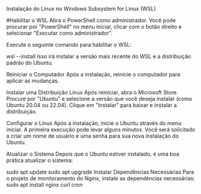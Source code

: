 Instalação do Linux no Windows Subsystem for Linux (WSL)


#Habilitar o WSL
Abra o PowerShell como administrador. Você pode procurar por "PowerShell" no menu iniciar, clicar com o botão direito e selecionar "Executar como administrador".

Execute o seguinte comando para habilitar o WSL:

wsl --install
Isso irá instalar a versão mais recente do WSL e a distribuição padrão do Ubuntu.

Reiniciar o Computador Após a instalação, reinicie o computador para aplicar as mudanças.

Instalar uma Distribuição Linux Após reiniciar, abra o Microsoft Store. Procure por "Ubuntu" e selecione a versão que você deseja instalar (como Ubuntu 20.04 ou 22.04). Clique em "Instalar" para baixar e instalar a distribuição.

Configurar o Linux Após a instalação, inicie o Ubuntu através do menu iniciar. A primeira execução pode levar alguns minutos. Você será solicitado a criar um nome de usuário e uma senha para sua nova instalação do Ubuntu.

Atualizar o Sistema Depois que o Ubuntu estiver instalado, é uma boa prática atualizar o sistema:

sudo apt update
sudo apt upgrade 
Instalar Dependências Necessárias Para o projeto de monitoramento do Nginx, instale as dependências necessárias:
sudo apt install nginx curl cron
